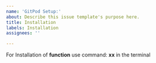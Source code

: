 ```yaml
---
name: 'GitPod Setup:'
about: Describe this issue template's purpose here.
title: Installation
labels: Installation
assignees: ''

---
```


For Installation of **function** use command: **xx** in the terminal
